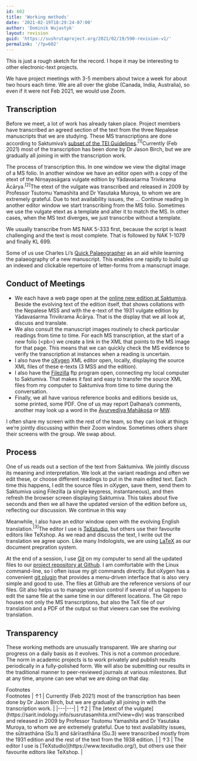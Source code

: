 ```yaml
---
id: 602
title: 'Working methods'
date: '2021-02-19T18:29:24-07:00'
author: 'Dominik Wujastyk'
layout: revision
guid: 'https://sushrutaproject.org/2021/02/19/590-revision-v1/'
permalink: '/?p=602'
---
```


This is just a rough sketch for the record. I hope it may be interesting to other electronic-text projects.

We have project meetings with 3-5 members about twice a week for about two hours each time. We are all over the globe (Canada, India, Australia), so even if it were not Feb 2021, we would use Zoom.

## Transcription

Before we meet, a lot of work has already taken place. Project members have transcribed an agreed section of the text from the three Nepalese manuscripts that we are studying. These MS transcriptions are done according to Saktumiva’s [subset of the TEI Guidelines](https://saktumiva.org/wiki/tei).<span class="footnote_referrer"><a onclick="footnote_moveToReference_602_431('footnote_plugin_reference_602_431_1');" onkeypress="footnote_moveToReference_602_431('footnote_plugin_reference_602_431_1');" role="button" tabindex="0"><sup class="footnote_plugin_tooltip_text" id="footnote_plugin_tooltip_602_431_1">\[1\]</sup></a><span class="footnote_tooltip" id="footnote_plugin_tooltip_text_602_431_1">Currently (Feb 2021) most of the transcription has been done by Dr Jason Birch, but we are gradually all joining in with the transcription work.</span></span><script type="text/javascript"> jQuery('#footnote_plugin_tooltip_602_431_1').tooltip({ tip: '#footnote_plugin_tooltip_text_602_431_1', tipClass: 'footnote_tooltip', effect: 'fade', predelay: 0, fadeInSpeed: 200, delay: 400, fadeOutSpeed: 200, position: 'top center', relative: true, offset: [-7, 0], });</script>

The process of transcription this. In one window we view the digital image of a MS folio. In another window we have an editor open with a copy of the etext of the Nirṇayasāgara vulgate edition by Yādavaśarma Trivikrama Ācārya.<span class="footnote_referrer"><a onclick="footnote_moveToReference_602_431('footnote_plugin_reference_602_431_2');" onkeypress="footnote_moveToReference_602_431('footnote_plugin_reference_602_431_2');" role="button" tabindex="0"><sup class="footnote_plugin_tooltip_text" id="footnote_plugin_tooltip_602_431_2">\[2\]</sup></a><span class="footnote_tooltip" id="footnote_plugin_tooltip_text_602_431_2">The etext of the vulgate was transcribed and released in 2009 by Professor Tsutomu Yamashita and Dr Yasutaka Muroya, to whom we are extremely grateful. Due to text availability issues, the … <span class="footnote_tooltip_continue" onclick="footnote_moveToReference_602_431('footnote_plugin_reference_602_431_2');">Continue reading</span></span></span><script type="text/javascript"> jQuery('#footnote_plugin_tooltip_602_431_2').tooltip({ tip: '#footnote_plugin_tooltip_text_602_431_2', tipClass: 'footnote_tooltip', effect: 'fade', predelay: 0, fadeInSpeed: 200, delay: 400, fadeOutSpeed: 200, position: 'top center', relative: true, offset: [-7, 0], });</script> In another editor window we start transcribing from the MS folio. Sometimes we use the vulgate etext as a template and alter it to match the MS. In other cases, when the MS text diverges, we just transcribe without a template.

We usually transcribe from MS NAK 5-333 first, because the script is least challenging and the text is most complete. That is followed by NAK 1-1079 and finally KL 699.

Some of us use Charles Li’s [Quick Palaeographer](https://github.com/chchch/quick-palaeographer/) as an aid while learning the palaeography of a new manuscript. This enables one rapidly to build up an indexed and clickable repertoire of letter-forms from a manscrupt image.

## Conduct of Meetings

- We each have a web page open at the [online new edition at Saktumiva](https://saktumiva.org/wiki/wujastyk/susrutasamhita/01-su.su/provisional-edition_sutrasthana?upama_ver=gkdyfvdocs). Beside the evolving text of the edition itself, that shows collations with the Nepalese MSS and with the e-text of the 1931 vulgate edition by Yādavaśarma Trivikrama Ācārya. That is the display that we all look at, discuss and translate.
- We also consult the manuscript images routinely to check particular readings from time to time. For each MS transcription, at the start of a new folio (&lt;pb&gt;) we create a link in the XML that points to the MS image for that page. This means that we can quickly check the MS evidence to verify the transcription at instances when a reading is uncertain.
- I also have the [oXygen](https://www.oxygenxml.com/) XML editor open, locally, displaying the source XML files of these e-texts (3 MSS and the edition).
- I also have the [Filezilla](https://filezilla-project.org/) ftp program open, connecting my local computer to Saktumiva. That makes it fast and easy to transfer the source XML files from my computer to Saktumiva from time to time during the conversation.
- Finally, we all have various reference books and editions beside us, some printed, some PDF. One of us may report Ḍalhaṇa’s comments, another may look up a word in the [Āyurvedīya Mahākośa](https://archive.org/details/AyurvediyaSabdakosa1968/Ayurvediya%20Sabdakosa-v1_1968) or [MW](https://www.sanskrit-lexicon.uni-koeln.de/scans/MWScan/2020/web/webtc2/index.php).

I often share my screen with the rest of the team, so they can look at things we’re jointly discussing within their Zoom window. Sometimes others share their screens with the group. We swap about.

## Process

One of us reads out a section of the text from Saktumiva. We jointly discuss its meaning and interpretation. We look at the variant readings and often we edit these, or choose different readings to put in the main edited text. Each time this happens, I edit the source files in oXygen, save them, send them to Saktumiva using Filezilla (a single keypress, instantaneous), and then refresh the browser screen displaying Saktumiva. This takes about five seconds and then we all have the updated version of the edition before us, reflecting our discussion. We continue in this way

Meanwhile, I also have an editor window open with the evolving English translation.<span class="footnote_referrer"><a onclick="footnote_moveToReference_602_431('footnote_plugin_reference_602_431_3');" onkeypress="footnote_moveToReference_602_431('footnote_plugin_reference_602_431_3');" role="button" tabindex="0"><sup class="footnote_plugin_tooltip_text" id="footnote_plugin_tooltip_602_431_3">\[3\]</sup></a><span class="footnote_tooltip" id="footnote_plugin_tooltip_text_602_431_3">The editor I use is [TeXstudio](https://www.texstudio.org/), but others use their favourite editors like TeXshop.</span></span><script type="text/javascript"> jQuery('#footnote_plugin_tooltip_602_431_3').tooltip({ tip: '#footnote_plugin_tooltip_text_602_431_3', tipClass: 'footnote_tooltip', effect: 'fade', predelay: 0, fadeInSpeed: 200, delay: 400, fadeOutSpeed: 200, position: 'top center', relative: true, offset: [-7, 0], });</script> As we read and discuss the text, I write out the translation we agree upon. Like many Indologists, we are using [LaTeX](https://www.latex-project.org/) as our document prepration system.

At the end of a session, I use [Git](https://git-scm.com/) on my computer to send all the updated files to our [project repository at Github](https://github.com/wujastyk/sushrutaproject). I am comfortable with the Linux command-line, so I often issue my git commands directly. But oXygen has a convenient [git plugin](https://github.com/oxygenxml/Oxygen-Git-Plugin) that provides a menu-driven interface that is also very simple and good to use. The files at Github are the reference versions of our files. Git also helps us to manage version control if several of us happen to edit the same file at the same time in our different locations. The Git repo houses not only the MS transcriptions, but also the TeX file of our translation and a PDF of the output so that viewers can see the evolving translation.

## Transparency

These working methods are unusually transparent. We are sharing our progress on a daily basis as it evolves. This is not a common procedure. The norm in academic projects is to work privately and publish results periodically in a fully-polished form. We will also be submitting our results in the traditional manner to peer-reviewed journals at various milestones. But at any time, anyone can see what we are doing on that day.

<div class="speaker-mute footnotes_reference_container"><div class="footnote_container_prepare"><span class="footnote_reference_container_label pointer" onclick="footnote_expand_collapse_reference_container_602_431();" role="button" tabindex="0">Footnotes</span><span class="footnote_reference_container_collapse_button" onclick="footnote_expand_collapse_reference_container_602_431();" role="button" style="display: none;" tabindex="0">\[<a id="footnote_reference_container_collapse_button_602_431">+</a>\]</span>

</div><div id="footnote_references_container_602_431" style="">Footnotes
| <a class="footnote_backlink" id="footnote_plugin_reference_602_431_1"><span class="footnote_index_arrow">↑</span>1</a> | Currently (Feb 2021) most of the transcription has been done by Dr Jason Birch, but we are gradually all joining in with the transcription work. |
|---|---|
| <a class="footnote_backlink" id="footnote_plugin_reference_602_431_2"><span class="footnote_index_arrow">↑</span>2</a> | The [etext of the vulgate](https://sarit.indology.info/susrutasamhita.xml?view=div) was transcribed and released in 2009 by Professor Tsutomu Yamashita and Dr Yasutaka Muroya, to whom we are extremely grateful. Due to text availability issues, the sūtrasthāna (Su.1) and śārīrasthāna (Su.3) were transcribed mostly from the 1931 edition and the rest of the text from the 1938 edition. |
| <a class="footnote_backlink" id="footnote_plugin_reference_602_431_3"><span class="footnote_index_arrow">↑</span>3</a> | The editor I use is [TeXstudio](https://www.texstudio.org/), but others use their favourite editors like TeXshop. |

 </div></div><script type="text/javascript"> function footnote_expand_reference_container_602_431() { jQuery('#footnote_references_container_602_431').show(); jQuery('#footnote_reference_container_collapse_button_602_431').text('−'); } function footnote_collapse_reference_container_602_431() { jQuery('#footnote_references_container_602_431').hide(); jQuery('#footnote_reference_container_collapse_button_602_431').text('+'); } function footnote_expand_collapse_reference_container_602_431() { if (jQuery('#footnote_references_container_602_431').is(':hidden')) { footnote_expand_reference_container_602_431(); } else { footnote_collapse_reference_container_602_431(); } } function footnote_moveToReference_602_431(p_str_TargetID) { footnote_expand_reference_container_602_431(); var l_obj_Target = jQuery('#' + p_str_TargetID); if (l_obj_Target.length) { jQuery( 'html, body' ).delay( 0 ); jQuery('html, body').animate({ scrollTop: l_obj_Target.offset().top - window.innerHeight * 0.2 }, 380); } } function footnote_moveToAnchor_602_431(p_str_TargetID) { footnote_expand_reference_container_602_431(); var l_obj_Target = jQuery('#' + p_str_TargetID); if (l_obj_Target.length) { jQuery( 'html, body' ).delay( 0 ); jQuery('html, body').animate({ scrollTop: l_obj_Target.offset().top - window.innerHeight * 0.2 }, 380); } }</script>